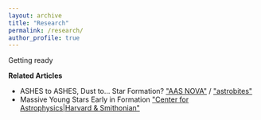 ```yaml
---
layout: archive
title: "Research"
permalink: /research/
author_profile: true
---
```

    
Getting ready
     
**Related Articles**
* ASHES to ASHES, Dust to… Star Formation? ["AAS NOVA"](https://aasnova.org/2021/11/16/ashes-to-ashes-dust-to-star-formation/) / ["astrobites"](https://astrobites.org/2021/10/20/ashes-to-ashes-dust-to-starformation/) <br>
* Massive Young Stars Early in Formation ["Center for Astrophysics|Harvard & Smithonian"](https://www.cfa.harvard.edu/news/massive-young-stars-early-formation)

